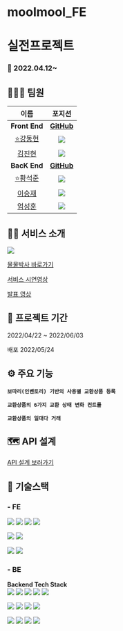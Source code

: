 # moolmool_FE
# 실전프로젝트

### 📅 2022.04.12~

## 👨‍👩‍👧 팀원

|  이름  |  포지션  |
| :----: | :-----: |
|**Front End**|[**GitHub**](https://github.com/CloneCoding-team1-6/FE)|
|[⭐강동현](https://github.com/rriverr)|<img src="https://img.shields.io/badge/React-61DAFB?style=flat-square&logo=React&logoColor=white"/>|
|[김진현](https://github.com/wlsgus93)|<img src="https://img.shields.io/badge/React-61DAFB?style=flat-square&logo=React&logoColor=white"/>|
|**BacK End**|[**GitHub**](https://github.com/CloneCoding-team1-6/BE)|
| [⭐황석준](https://github.com/hwangseokjun)|<img src="https://img.shields.io/badge/Springboot-6DB33F?style=flat-square&logo=Springboot&logoColor=white"/>|
| [이승재](https://github.com/bonoo1)|<img src="https://img.shields.io/badge/Springboot-6DB33F?style=flat-square&logo=Springboot&logoColor=white"/>|
| [엄성훈](https://github.com/cbjjzzang)|<img src="https://img.shields.io/badge/Springboot-6DB33F?style=flat-square&logo=Springboot&logoColor=white"/>|

## 👩‍🎓 서비스 소개
<img src="https://user-images.githubusercontent.com/35252854/170906536-028c738f-22c8-4098-96d2-e6150feb0a36.png"/>

[물물박사 바로가기](https://moolmooldoctor.firebaseapp.com)

[서비스 시연영상]()

[발표 영상]()

## 📆 프로젝트 기간

2022/04/22 ~ 2022/06/03

배포 2022/05/24

## ⚙ 주요 기능
**`보따리(인벤토리) 기반의 사용별 교환상품 등록`**

**`교환상품의 6가지 교환 상태 변화 컨트롤`**

**`교환상품의 일대다 거래`**

## 🗺 API 설계
[API 설계 보러가기](https://www.notion.so/b308c025e9954cadb9fdc19d86bd411f?v=b6b1eb52cfe24793b97163d7b4825b07)

## 🔨 기술스택
### - FE

<img src="https://img.shields.io/badge/React-61DAFB?style=flat-square&logo=React&logoColor=white"/> <img src="https://img.shields.io/badge/Redux-764ABC?style=flat-square&logo=Redux&logoColor=white"/> <img src="https://img.shields.io/badge/Axios-56347C?style=flat-square&logo=Axios&logoColor=white"/> <img src="https://img.shields.io/badge/Stomp-010101?style=flat-square&logo=Stomp&logoColor=white"/> 

<img src="https://img.shields.io/badge/styledcomponents-DB7093?style=flat-square&logo=styled-components&logoColor=white"/> <img src="https://img.shields.io/badge/MUI-007FFF?style=flat-square&logo=MUI&logoColor=white"/> 

<img src="https://img.shields.io/badge/GitHub-181717?style=flat-square&logo=GitHub&logoColor=white"/> <img src="https://img.shields.io/badge/Amazon S3-569A31?style=flat-square&logo=Amazon S3&logoColor=white"/>

### - BE

**Backend Tech Stack**  
<img src="https://img.shields.io/badge/JAVA-007396?style=flat&logo=java&logoColor=white"> <img src="https://img.shields.io/badge/Spring-6DB33F?style=flat&logo=Spring&logoColor=white"> <img src="https://img.shields.io/badge/Springboot-6DB33F?style=flat&logo=Springboot&logoColor=white"> <img src="https://img.shields.io/badge/gradle-02303A?style=flat&logo=gradle&logoColor=white"> <img src="https://img.shields.io/badge/Ubuntu-FCC624?style=flat&logo=linux&logoColor=black">

<img src="https://img.shields.io/badge/MySQL-4479A1??style=flat&logo=MySQL&logoColor=white"> <img src="https://img.shields.io/badge/AWS-%23FF9900.svg?style=flat&logo=AmazonAWS&logoColor=white"> <img src="https://img.shields.io/badge/Amazon S3-569A31?style=flat&logo=Amazon S3&logoColor=white"> <img src="https://img.shields.io/badge/GitHub Actions-2088FF??style=flat&logo=GitHub Actions&logoColor=white"> 

<img src="https://img.shields.io/badge/AWS CodeDeploy-6DB33F??style=flat&logo=AWS Codedeploy&logoColor=white"> <img src="https://img.shields.io/badge/Apache JMeter-D22128?style=flat&logo=Apache JMeter&logoColor=white"> <img src="https://img.shields.io/badge/NGINX-009639?style=flat&logo=NGINX&logoColor=white"> <img src="https://img.shields.io/badge/spring security-6DB33F?style=flat&logo=spring security&logoColor=white">



<!--

**Here are some ideas to get you started:**

🙋‍♀️ A short introduction - what is your organization all about?
🌈 Contribution guidelines - how can the community get involved?
👩‍💻 Useful resources - where can the community find your docs? Is there anything else the community should know?
🍿 Fun facts - what does your team eat for breakfast?
🧙 Remember, you can do mighty things with the power of [Markdown](https://docs.github.com/github/writing-on-github/getting-started-with-writing-and-formatting-on-github/basic-writing-and-formatting-syntax)
-->
